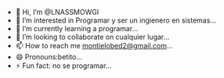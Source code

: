 - 👋 Hi, I’m @LNASSMOWGI
- 👀 I’m interested in Programar y ser un ingienero en sistemas...
- 🌱 I’m currently learning a programar...
- 💞️ I’m looking to collaborate on cualquier lugar...
- 📫 How to reach me montielobed2@gmail.com...
- 😄 Pronouns:betito...
- ⚡ Fun fact: no se programar...

<!---
LNASSMOWGI/LNASSMOWGI is a ✨ special ✨ repository because its `README.md` (this file) appears on your GitHub profile.
You can click the Preview link to take a look at your changes.
--->
